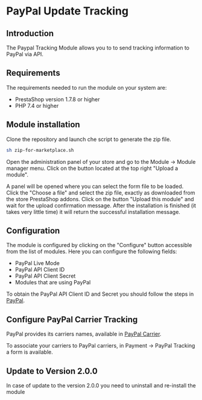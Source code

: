 # PayPal Update Tracking

## Introduction
The Paypal Tracking Module allows you to to send tracking information to PayPal via API.

## Requirements
The requirements needed to run the module on your system are:
- PrestaShop version 1.7.8 or higher
- PHP 7.4 or higher

## Module installation
Clone the repository and launch che script to generate the zip file.
```bash
sh zip-for-marketplace.sh
```
Open the administration panel of your store and go to the Module -> Module manager menu.
Click on the button located at the top right "Upload a module".

A panel will be opened where you can select the form file to be loaded.
Click the "Choose a file" and select the zip file, exactly as downloaded from the store PrestaShop addons.
Click on the button "Upload this module" and wait for the upload confirmation message.
After the installation is finished (it takes very little time) it will return the successful installation message.

## Configuration
The module is configured by clicking on the "Configure" button accessible from the list of modules.
Here you can configure the following fields:
- PayPal Live Mode
- PayPal API Client ID
- PayPal API Client Secret
- Modules that are using PayPal

To obtain the PayPal API Client ID and Secret you should follow the steps in [PayPal](https://www.paypal.com/merchantapps/appcenter/streamlineoperations/apicredentials).

## Configure PayPal Carrier Tracking
PayPal provides its carriers names, available in [PayPal Carrier](https://developer.paypal.com/docs/tracking/reference/carriers/).

To associate your carriers to PayPal carriers, in Payment -> PayPal Tracking a form is available.

## Update to Version 2.0.0
In case of update to the version 2.0.0 you need to uninstall and re-install the module
